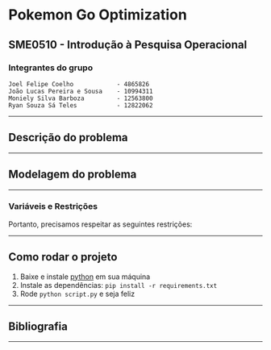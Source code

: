 # Pokemon Go Optimization

## **SME0510 - Introdução à Pesquisa Operacional**

### **Integrantes do grupo**

```text
Joel Felipe Coelho            - 4865826
João Lucas Pereira e Sousa    - 10994311
Moniely Silva Barboza         - 12563800
Ryan Souza Sá Teles           - 12822062  
```

---  

## **Descrição do problema**

---

## **Modelagem do problema**

---

### **Variáveis e Restrições**

Portanto, precisamos respeitar as seguintes restrições:

---

## **Como rodar o projeto**

1. Baixe e instale [python](https://www.python.org/) em sua máquina
2. Instale as dependências: `pip install -r requirements.txt`
3. Rode  `python script.py` e seja feliz

---

## **Bibliografia**

---
